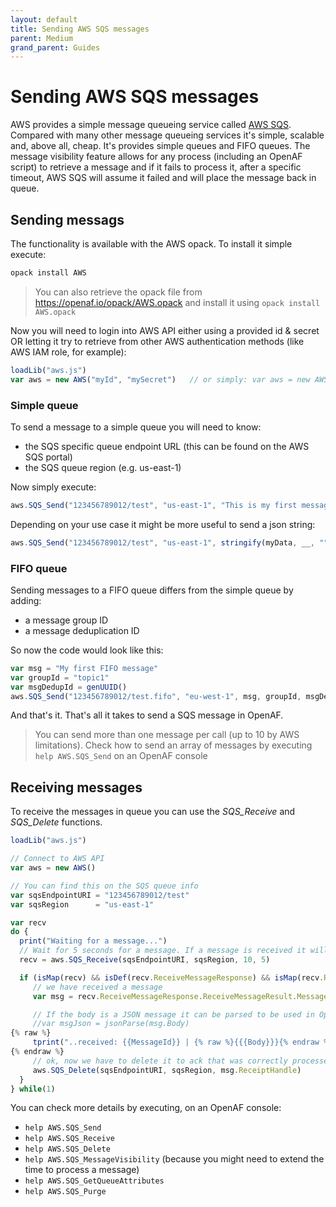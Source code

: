 ```yaml
---
layout: default
title: Sending AWS SQS messages
parent: Medium
grand_parent: Guides
---
```


# Sending AWS SQS messages

AWS provides a simple message queueing service called [AWS SQS](https://aws.amazon.com/sqs/). Compared with many other message queueing services it's simple, scalable and, above all, cheap. It's provides simple queues and FIFO queues. The message visibility feature allows for any process (including an OpenAF script) to retrieve a message and if it fails to process it, after a specific timeout, AWS SQS will assume it failed and will place the message back in queue.

## Sending messags

The functionality is available with the AWS opack. To install it simple execute:

````javascript
opack install AWS
````

> You can also retrieve the opack file from https://openaf.io/opack/AWS.opack and install it using ````opack install AWS.opack````

Now you will need to login into AWS API either using a provided id & secret OR letting it try to retrieve from other AWS authentication methods (like AWS IAM role, for example):

````javascript
loadLib("aws.js")
var aws = new AWS("myId", "mySecret")   // or simply: var aws = new AWS()
````

### Simple queue

To send a message to a simple queue you will need to know:

* the SQS specific queue endpoint URL (this can be found on the AWS SQS portal)
* the SQS queue region (e.g. us-east-1)

Now simply execute:

````javascript
aws.SQS_Send("123456789012/test", "us-east-1", "This is my first message")
````

Depending on your use case it might be more useful to send a json string:

````javascript
aws.SQS_Send("123456789012/test", "us-east-1", stringify(myData, __, ""))
````

### FIFO queue

Sending messages to a FIFO queue differs from the simple queue by adding:

* a message group ID
* a message deduplication ID

So now the code would look like this:

````javascript
var msg = "My first FIFO message"
var groupId = "topic1"
var msgDedupId = genUUID()
aws.SQS_Send("123456789012/test.fifo", "eu-west-1", msg, groupId, msgDedupId)
````

And that's it. That's all it takes to send a SQS message in OpenAF.

> You can send more than one message per call (up to 10 by AWS limitations). Check how to send an array of messages by executing ````help AWS.SQS_Send```` on an OpenAF console

## Receiving messages

To receive the messages in queue you can use the _SQS_Receive_ and _SQS_Delete_ functions.

````javascript
loadLib("aws.js")

// Connect to AWS API
var aws = new AWS()

// You can find this on the SQS queue info
var sqsEndpointURI = "123456789012/test"
var sqsRegion      = "us-east-1"

var recv
do {
  print("Waiting for a message...")
  // Wait for 5 seconds for a message. If a message is received it will promise to handle it in 10 seconds (otherwise it will go back to SQS automatically)
  recv = aws.SQS_Receive(sqsEndpointURI, sqsRegion, 10, 5)

  if (isMap(recv) && isDef(recv.ReceiveMessageResponse) && isMap(recv.ReceiveMessageResponse.ReceiveMessageResult)) {
     // we have received a message
     var msg = recv.ReceiveMessageResponse.ReceiveMessageResult.Message

     // If the body is a JSON message it can be parsed to be used in OpenAF
     //var msgJson = jsonParse(msg.Body)
{% raw %}
     tprint("..received: {{MessageId}} | {% raw %}{{{Body}}}{% endraw %}", msg)
{% endraw %}
     // ok, now we have to delete it to ack that was correctly processed
     aws.SQS_Delete(sqsEndpointURI, sqsRegion, msg.ReceiptHandle)
  }
} while(1)
````

You can check more details by executing, on an OpenAF console:

* ````help AWS.SQS_Send````
* ````help AWS.SQS_Receive````
* ````help AWS.SQS_Delete````
* ````help AWS.SQS_MessageVisibility```` (because you might need to extend the time to process a message)
* ````help AWS.SQS_GetQueueAttributes````
* ````help AWS.SQS_Purge````

